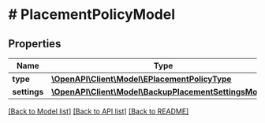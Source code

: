 # # PlacementPolicyModel

## Properties

Name | Type | Description | Notes
------------ | ------------- | ------------- | -------------
**type** | [**\OpenAPI\Client\Model\EPlacementPolicyType**](EPlacementPolicyType.md) |  |
**settings** | [**\OpenAPI\Client\Model\BackupPlacementSettingsModel[]**](BackupPlacementSettingsModel.md) |  |

[[Back to Model list]](../../README.md#models) [[Back to API list]](../../README.md#endpoints) [[Back to README]](../../README.md)
